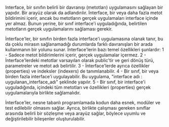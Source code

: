 Interface, bir sınıfın belirli bir davranışı (metotları) uygulamasını sağlayan bir yapıdır. Bir arayüz olarak da adlandırılır. İnterface, bir veya daha fazla metot bildirimini içerir, ancak bu metotların gerçek uygulamaları interface içinde yer almaz. Bunun yerine, bir sınıf interface'i uyguladığında, belirtilen metotların gerçek uygulamalarını sağlaması gerekir.

İnterface'ler, bir sınıfın birden fazla interface'i uygulamasına olanak tanır, bu da çoklu mirasın sağlanamadığı durumlarda farklı davranışları bir arada kullanmanın bir yolunu sunar.
İnterface'lerin bazı temel özellikleri şunlardır:
1 - Sadece metot bildirimlerini içerir, gerçek uygulamalar içermez.
2 - İnterface'lerdeki metotlar varsayılan olarak public'tir ve geri dönüş türü, parametreler ve metot adı belirtilir.
3 - İnterface'lerde ayrıca özellikler (properties) ve indeksler (indexers) de tanımlanabilir.
4 - Bir sınıf, bir veya birden fazla interface'i uygulayabilir. Bu uygulama, "interface adı : uygulanan_interface_adı" şeklinde yapılır.
5 - Bir sınıf, bir interface'i uyguladığında, içindeki tüm metotları ve özellikleri (properties) gerçek uygulamalarıyla birlikte sağlamalıdır.

İnterface'ler, nesne tabanlı programlamada kodun daha esnek, modüler ve test edilebilir olmasını sağlar. 
Ayrıca, birlikte çalışması gereken sınıflar arasında belirli bir sözleşme veya arayüz sağlar, böylece uyumlu ve değiştirilebilir bileşenler oluşturulabilir.
